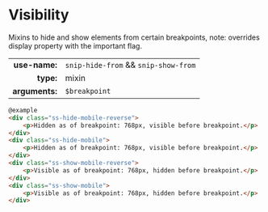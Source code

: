 # Visibility

Mixins to hide and show elements from certain breakpoints, note: overrides display property with the important flag.

|  |  |
| ---: | --- |
| **use-name:** | `snip-hide-from` && `snip-show-from` |
| **type:** | mixin |
| **arguments:** | `$breakpoint`|


```html
@example
<div class="ss-hide-mobile-reverse">
    <p>Hidden as of breakpoint: 768px, visible before breakpoint.</p>
</div>
<div class="ss-hide-mobile">
    <p>Hidden as of breakpoint: 768px, visible before breakpoint.</p>
</div>
<div class="ss-show-mobile-reverse">
    <p>Visible as of breakpoint: 768px, hidden before breakpoint.</p>
</div>
<div class="ss-show-mobile">
    <p>Visible as of breakpoint: 768px, hidden before breakpoint.</p>
</div>
```
